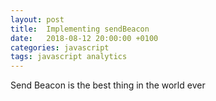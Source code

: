 ```yaml
---
layout: post
title:  Implementing sendBeacon
date:   2018-08-12 20:00:00 +0100
categories: javascript
tags: javascript analytics
---
```

Send Beacon is the best thing in the world ever